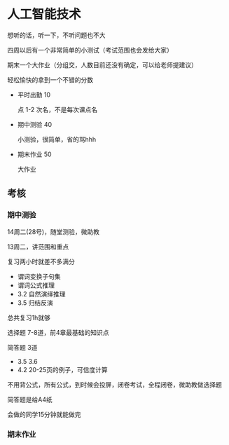 # 人工智能技术

想听的话，听一下，不听问题也不大

四周以后有一个非常简单的小测试（考试范围也会发给大家）

期末一个大作业（分组交，人数目前还没有确定，可以给老师提建议）

轻松愉快的拿到一个不错的分数

- 平时出勤 10

  点 1-2 次名，不是每次课点名

- 期中测验 40

  小测验，很简单，省的骂hhh

- 期末作业 50

  大作业

## 考核

### 期中测验

14周二(28号)，随堂测验，微助教

13周二，讲范围和重点

复习两小时就差不多满分

- 谓词变换子句集
- 谓词公式推理
- 3.2 自然演绎推理
- 3.5 归结反演

总共复习1h就够

选择题 7-8道，前4章最基础的知识点

简答题 3道

- 3.5 3.6
- 4.2 20-25页的例子，可信度计算

不用背公式，所有公式，到时候会投屏，闭卷考试，全程闭卷，微助教做选择题

简答题是给A4纸

会做的同学15分钟就能做完

### 期末作业

